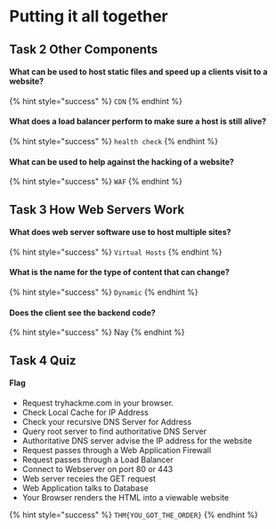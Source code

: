 # Putting it all together

## Task 2 Other Components

#### What can be used to host static files and speed up a clients visit to a website?

{% hint style="success" %}
`CDN`
{% endhint %}

#### What does a load balancer perform to make sure a host is still alive?

{% hint style="success" %}
`health check`
{% endhint %}

#### What can be used to help against the hacking of a website?

{% hint style="success" %}
`WAF`
{% endhint %}

## Task 3 How Web Servers Work

#### What does web server software use to host multiple sites?

{% hint style="success" %}
`Virtual Hosts`
{% endhint %}

#### What is the name for the type of content that can change?

{% hint style="success" %}
`Dynamic`
{% endhint %}

#### Does the client see the backend code?&#x20;

{% hint style="success" %}
Nay
{% endhint %}

## Task 4 Quiz

#### Flag

* Request tryhackme.com in your browser.
* Check Local Cache for IP Address
* Check your recursive DNS Server for Address
* Query root server to find authoritative DNS Server
* Authoritative DNS server advise the IP address for the website
* Request passes through a Web Application Firewall
* Request passes through a Load Balancer
* Connect to Webserver on port 80 or 443
* Web server receies the GET request
* Web Application talks to Database
* Your Browser renders the HTML into a viewable website

{% hint style="success" %}
`THM{YOU_GOT_THE_ORDER}`
{% endhint %}
